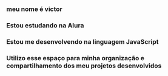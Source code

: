 ### meu nome é victor  
### Estou estudando na Alura
### Estou me desenvolvendo na linguagem JavaScript
### Utilizo esse espaço para minha organização e compartilhamento dos meu projetos desenvolvidos
